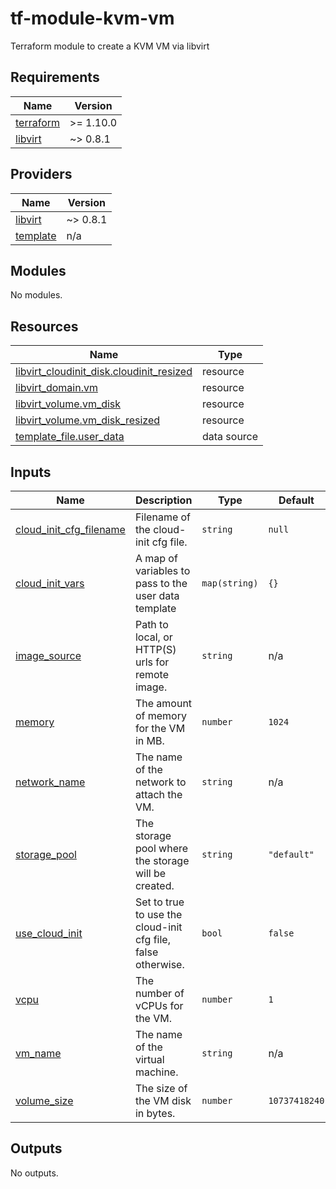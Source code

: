 # tf-module-kvm-vm
Terraform module to create a KVM VM via libvirt 

<!-- BEGIN_TF_DOCS -->
## Requirements

| Name | Version |
|------|---------|
| <a name="requirement_terraform"></a> [terraform](#requirement\_terraform) | >= 1.10.0 |
| <a name="requirement_libvirt"></a> [libvirt](#requirement\_libvirt) | ~> 0.8.1 |

## Providers

| Name | Version |
|------|---------|
| <a name="provider_libvirt"></a> [libvirt](#provider\_libvirt) | ~> 0.8.1 |
| <a name="provider_template"></a> [template](#provider\_template) | n/a |

## Modules

No modules.

## Resources

| Name | Type |
|------|------|
| [libvirt_cloudinit_disk.cloudinit_resized](https://registry.terraform.io/providers/dmacvicar/libvirt/latest/docs/resources/cloudinit_disk) | resource |
| [libvirt_domain.vm](https://registry.terraform.io/providers/dmacvicar/libvirt/latest/docs/resources/domain) | resource |
| [libvirt_volume.vm_disk](https://registry.terraform.io/providers/dmacvicar/libvirt/latest/docs/resources/volume) | resource |
| [libvirt_volume.vm_disk_resized](https://registry.terraform.io/providers/dmacvicar/libvirt/latest/docs/resources/volume) | resource |
| [template_file.user_data](https://registry.terraform.io/providers/hashicorp/template/latest/docs/data-sources/file) | data source |

## Inputs

| Name | Description | Type | Default | Required |
|------|-------------|------|---------|:--------:|
| <a name="input_cloud_init_cfg_filename"></a> [cloud\_init\_cfg\_filename](#input\_cloud\_init\_cfg\_filename) | Filename of the cloud-init cfg file. | `string` | `null` | no |
| <a name="input_cloud_init_vars"></a> [cloud\_init\_vars](#input\_cloud\_init\_vars) | A map of variables to pass to the user data template | `map(string)` | `{}` | no |
| <a name="input_image_source"></a> [image\_source](#input\_image\_source) | Path to local, or HTTP(S) urls for remote image. | `string` | n/a | yes |
| <a name="input_memory"></a> [memory](#input\_memory) | The amount of memory for the VM in MB. | `number` | `1024` | no |
| <a name="input_network_name"></a> [network\_name](#input\_network\_name) | The name of the network to attach the VM. | `string` | n/a | yes |
| <a name="input_storage_pool"></a> [storage\_pool](#input\_storage\_pool) | The storage pool where the storage will be created. | `string` | `"default"` | no |
| <a name="input_use_cloud_init"></a> [use\_cloud\_init](#input\_use\_cloud\_init) | Set to true to use the cloud-init cfg file, false otherwise. | `bool` | `false` | no |
| <a name="input_vcpu"></a> [vcpu](#input\_vcpu) | The number of vCPUs for the VM. | `number` | `1` | no |
| <a name="input_vm_name"></a> [vm\_name](#input\_vm\_name) | The name of the virtual machine. | `string` | n/a | yes |
| <a name="input_volume_size"></a> [volume\_size](#input\_volume\_size) | The size of the VM disk in bytes. | `number` | `10737418240` | no |

## Outputs

No outputs.
<!-- END_TF_DOCS -->